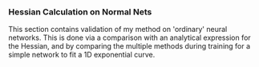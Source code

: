 ### Hessian Calculation on Normal Nets

This section contains validation of my method on 'ordinary' neural networks. This is done via a comparison with an analytical expression for the Hessian, and by comparing the multiple methods during training for a simple network to fit a 1D exponential curve.
